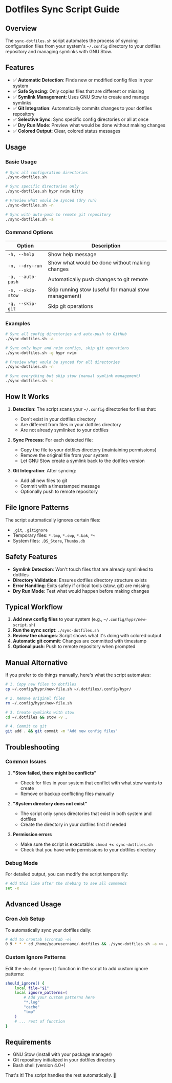 # Dotfiles Sync Script Guide

## Overview

The `sync-dotfiles.sh` script automates the process of syncing configuration files from your system's `~/.config` directory to your dotfiles repository and managing symlinks with GNU Stow.

## Features

- ✅ **Automatic Detection**: Finds new or modified config files in your system
- ✅ **Safe Syncing**: Only copies files that are different or missing
- ✅ **Symlink Management**: Uses GNU Stow to create and manage symlinks
- ✅ **Git Integration**: Automatically commits changes to your dotfiles repository
- ✅ **Selective Sync**: Sync specific config directories or all at once
- ✅ **Dry Run Mode**: Preview what would be done without making changes
- ✅ **Colored Output**: Clear, colored status messages

## Usage

### Basic Usage

```bash
# Sync all configuration directories
./sync-dotfiles.sh

# Sync specific directories only
./sync-dotfiles.sh hypr nvim kitty

# Preview what would be synced (dry run)
./sync-dotfiles.sh -n

# Sync with auto-push to remote git repository
./sync-dotfiles.sh -a
```

### Command Options

| Option | Description |
|--------|-------------|
| `-h, --help` | Show help message |
| `-n, --dry-run` | Show what would be done without making changes |
| `-a, --auto-push` | Automatically push changes to git remote |
| `-s, --skip-stow` | Skip running stow (useful for manual stow management) |
| `-g, --skip-git` | Skip git operations |

### Examples

```bash
# Sync all config directories and auto-push to GitHub
./sync-dotfiles.sh -a

# Sync only hypr and nvim configs, skip git operations
./sync-dotfiles.sh -g hypr nvim

# Preview what would be synced for all directories
./sync-dotfiles.sh -n

# Sync everything but skip stow (manual symlink management)
./sync-dotfiles.sh -s
```

## How It Works

1. **Detection**: The script scans your `~/.config` directories for files that:
   - Don't exist in your dotfiles directory
   - Are different from files in your dotfiles directory
   - Are not already symlinked to your dotfiles

2. **Sync Process**: For each detected file:
   - Copy the file to your dotfiles directory (maintaining permissions)
   - Remove the original file from your system
   - Let GNU Stow create a symlink back to the dotfiles version

3. **Git Integration**: After syncing:
   - Add all new files to git
   - Commit with a timestamped message
   - Optionally push to remote repository

## File Ignore Patterns

The script automatically ignores certain files:
- `.git`, `.gitignore`
- Temporary files: `*.tmp`, `*.swp`, `*.bak`, `*~`
- System files: `.DS_Store`, `Thumbs.db`

## Safety Features

- **Symlink Detection**: Won't touch files that are already symlinked to dotfiles
- **Directory Validation**: Ensures dotfiles directory structure exists
- **Error Handling**: Exits safely if critical tools (stow, git) are missing
- **Dry Run Mode**: Test what would happen before making changes

## Typical Workflow

1. **Add new config files** to your system (e.g., `~/.config/hypr/new-script.sh`)
2. **Run the sync script**: `./sync-dotfiles.sh`
3. **Review the changes**: Script shows what it's doing with colored output
4. **Automatic git commit**: Changes are committed with timestamp
5. **Optional push**: Push to remote repository when prompted

## Manual Alternative

If you prefer to do things manually, here's what the script automates:

```bash
# 1. Copy new files to dotfiles
cp ~/.config/hypr/new-file.sh ~/.dotfiles/.config/hypr/

# 2. Remove original files
rm ~/.config/hypr/new-file.sh

# 3. Create symlinks with stow
cd ~/.dotfiles && stow -v .

# 4. Commit to git
git add . && git commit -m "Add new config files"
```

## Troubleshooting

### Common Issues

1. **"Stow failed, there might be conflicts"**
   - Check for files in your system that conflict with what stow wants to create
   - Remove or backup conflicting files manually

2. **"System directory does not exist"**
   - The script only syncs directories that exist in both system and dotfiles
   - Create the directory in your dotfiles first if needed

3. **Permission errors**
   - Make sure the script is executable: `chmod +x sync-dotfiles.sh`
   - Check that you have write permissions to your dotfiles directory

### Debug Mode

For detailed output, you can modify the script temporarily:
```bash
# Add this line after the shebang to see all commands
set -x
```

## Advanced Usage

### Cron Job Setup

To automatically sync your dotfiles daily:

```bash
# Add to crontab (crontab -e)
0 9 * * * cd /home/yourusername/.dotfiles && ./sync-dotfiles.sh -a >> /tmp/dotfiles-sync.log 2>&1
```

### Custom Ignore Patterns

Edit the `should_ignore()` function in the script to add custom ignore patterns:

```bash
should_ignore() {
    local file="$1"
    local ignore_patterns=(
        # Add your custom patterns here
        "*.log"
        "cache"
        "tmp"
    )
    # ... rest of function
}
```

## Requirements

- GNU Stow (install with your package manager)
- Git repository initialized in your dotfiles directory
- Bash shell (version 4.0+)

That's it! The script handles the rest automatically. 🚀 